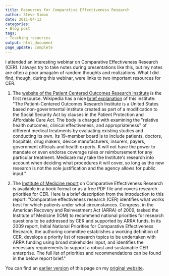 ```yaml
---
title: Resources for Comparative Effectiveness Research
author: Steve Simon
date: 2011-04-13
categories:
- Blog post
tags:
- Teaching resources
output: html_document
page_update: complete
---
```


I attended an interesting webinar on Comparative Effectiveness Research (CER). I always try to take notes during presentations like this, but my notes are often a poor amagalm of random thoughts and realizations. What I did find, though, during this webinar, were links to two important resources for CER.

<!---More--->

1. The [website of the Patient Centered Outcomes Research Institute][pco1] is the first resource. Wikipedia has a nice [brief explanation][wik1] of this institute: "The Patient-Centered Outcomes Research Institute is a United States based non-governmental institute created as part of a modification to the Social Security Act by clauses in the Patient Protection and Affordable Care Act. The body is charged with examining the "relative health outcomes, clinical effectiveness, and appropriateness" of different medical treatments by evaluating existing studies and conducting its own. Its 19-member board is to include patients, doctors, hospitals, drug makers, device manufacturers, insurers, payers, government officials and health experts. It will not have the power to mandate or even endorse coverage rules or reimbursement for any particular treatment. Medicare may take the Institute's research into account when deciding what procedures it will cover, so long as the new research is not the sole justification and the agency allows for public input."

2. The [Institute of Medicine report][iom1] on Comparative Effectiveness Research is available in a book format or as a free PDF file and covers research priorities for CER. Here is a brief description from the introduction to this report: "Comparative effectiveness research (CER) identifies what works best for which patients under what circumstances. Congress, in the American Recovery and Reinvestment Act (ARRA) of 2009, tasked the Institute of Medicine (IOM) to recommend national priorities for research questions to be addressed by CER and supported by ARRA funds. In its 2009 report, Initial National Priorities for Comparative Effectiveness Research, the authoring committee establishes a working definition of CER, develops a priority list of research topics to be undertaken with ARRA funding using broad stakeholder input, and identifies the necessary requirements to support a robust and sustainable CER enterprise. The full list of priorities and recommendations can be found in the below report brief."

You can find an [earlier version][sim1] of this page on my [original website][sim2].

[sim1]: http://www.pmean.com/11/cer.html
[sim2]: http://www.pmean.com/original_site.html 

[iom1]: https://www.ncbi.nlm.nih.gov/books/NBK64787/
[pco1]: https://www.pcori.org/
[wik1]: http://en.wikipedia.org/wiki/Patient-Centered_Outcomes_Research_Institute